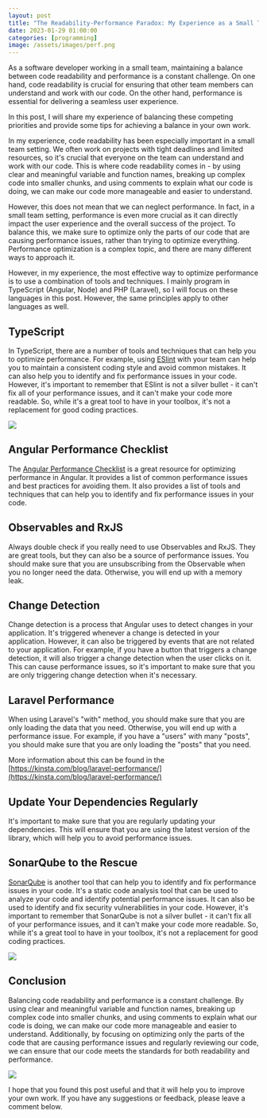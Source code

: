 ```yaml
---
layout: post
title: "The Readability-Performance Paradox: My Experience as a Small Team Developer"
date: 2023-01-29 01:00:00
categories: [programming]
image: /assets/images/perf.png
---
```


As a software developer working in a small team, maintaining a balance between code readability and performance is a constant challenge. On one hand, code readability is crucial for ensuring that other team members can understand and work with our code. On the other hand, performance is essential for delivering a seamless user experience.

In this post, I will share my experience of balancing these competing priorities and provide some tips for achieving a balance in your own work.

In my experience, code readability has been especially important in a small team setting. We often work on projects with tight deadlines and limited resources, so it's crucial that everyone on the team can understand and work with our code. This is where code readability comes in - by using clear and meaningful variable and function names, breaking up complex code into smaller chunks, and using comments to explain what our code is doing, we can make our code more manageable and easier to understand.

However, this does not mean that we can neglect performance. In fact, in a small team setting, performance is even more crucial as it can directly impact the user experience and the overall success of the project. To balance this, we make sure to optimize only the parts of our code that are causing performance issues, rather than trying to optimize everything. Performance optimization is a complex topic, and there are many different ways to approach it.

However, in my experience, the most effective way to optimize performance is to use a combination of tools and techniques.
I mainly program in TypeScript (Angular, Node) and PHP (Laravel), so I will focus on these languages in this post. However, the same principles apply to other languages as well.

## TypeScript

In TypeScript, there are a number of tools and techniques that can help you to optimize performance. For example, using [ESlint](https://eslint.org/) with your team can help you to maintain a consistent coding style and avoid common mistakes. It can also help you to identify and fix performance issues in your code. However, it's important to remember that ESlint is not a silver bullet - it can't fix all of your performance issues, and it can't make your code more readable. So, while it's a great tool to have in your toolbox, it's not a replacement for good coding practices.

![](https://raw.githubusercontent.com/upleveled/eslint-config-upleveled/HEAD/screenshot.png)

## Angular Performance Checklist

The [Angular Performance Checklist](https://github.com/mgechev/angular-performance-checklist) is a great resource for optimizing performance in Angular. It provides a list of common performance issues and best practices for avoiding them. It also provides a list of tools and techniques that can help you to identify and fix performance issues in your code.

## Observables and RxJS

Always double check if you really need to use Observables and RxJS. They are great tools, but they can also be a source of performance issues. You should make sure that you are unsubscribing from the Observable when you no longer need the data. Otherwise, you will end up with a memory leak.

## Change Detection

Change detection is a process that Angular uses to detect changes in your application. It's triggered whenever a change is detected in your application. However, it can also be triggered by events that are not related to your application. For example, if you have a button that triggers a change detection, it will also trigger a change detection when the user clicks on it. This can cause performance issues, so it's important to make sure that you are only triggering change detection when it's necessary.

## Laravel Performance

When using Laravel's "with" method, you should make sure that you are only loading the data that you need. Otherwise, you will end up with a performance issue. For example, if you have a "users" with many "posts", you should make sure that you are only loading the "posts" that you need.

More information about this can be found in the [https://kinsta.com/blog/laravel-performance/](https://kinsta.com/blog/laravel-performance/)

## Update Your Dependencies Regularly

It's important to make sure that you are regularly updating your dependencies. This will ensure that you are using the latest version of the library, which will help you to avoid performance issues.

## SonarQube to the Rescue

[SonarQube](https://www.sonarsource.com/products/sonarqube/) is another tool that can help you to identify and fix performance issues in your code. It's a static code analysis tool that can be used to analyze your code and identify potential performance issues. It can also be used to identify and fix security vulnerabilities in your code. However, it's important to remember that SonarQube is not a silver bullet - it can't fix all of your performance issues, and it can't make your code more readable. So, while it's a great tool to have in your toolbox, it's not a replacement for good coding practices.

![](https://dx.appirio.com/quality-sonarqube/granting-permissions/SonarQube-ProjectIssues-1.png)

## Conclusion

Balancing code readability and performance is a constant challenge. By using clear and meaningful variable and function names, breaking up complex code into smaller chunks, and using comments to explain what our code is doing, we can make our code more manageable and easier to understand. Additionally, by focusing on optimizing only the parts of the code that are causing performance issues and regularly reviewing our code, we can ensure that our code meets the standards for both readability and performance.

![](https://media.tenor.com/odyVsZbC-OYAAAAC/why-not-both-why-not.gif)

I hope that you found this post useful and that it will help you to improve your own work. If you have any suggestions or feedback, please leave a comment below.
